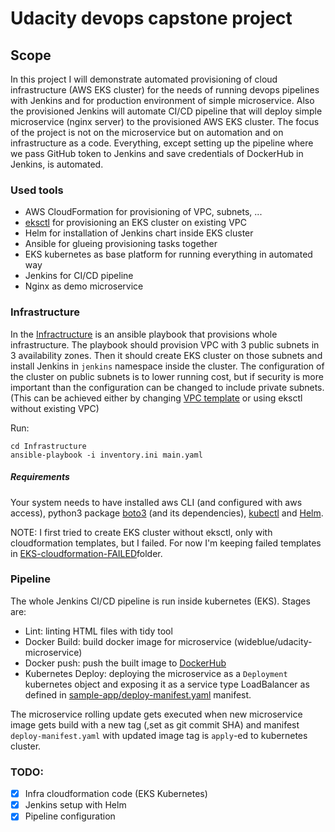 # Udacity devops capstone project

## Scope 
In this project I will demonstrate automated provisioning of cloud infrastructure (AWS EKS cluster) for the needs of running devops pipelines with Jenkins and for production environment of simple microservice.  Also the provisioned Jenkins will automate CI/CD pipeline that will deploy simple microservice (nginx server) to the provisioned AWS EKS cluster. The focus of the project is not on the microservice but on automation and on infrastructure as a code. Everything, except setting up the pipeline where we pass GitHub token to Jenkins and save credentials of DockerHub in Jenkins, is automated. 

### Used tools

- AWS CloudFormation for provisioning of VPC, subnets, ...
- [eksctl](https://eksctl.io/) for provisioning an EKS cluster on existing VPC
- Helm for installation of Jenkins chart inside EKS cluster
- Ansible for glueing provisioning tasks together 
- EKS kubernetes as base platform for running everything in automated way   
- Jenkins for CI/CD pipeline
- Nginx as demo microservice

### Infrastructure

In the [Infractructure](./Infrastructure) is an ansible playbook that provisions whole infrastructure. The playbook should provision VPC with 3 public subnets in 3 availability zones. Then it should create EKS cluster on those subnets and install Jenkins in `jenkins` namespace inside the cluster. 
The configuration of the cluster on public subnets is to lower running cost, but if security is more important than the configuration can be changed to include private subnets. (This can be achieved either by changing [VPC template](https://docs.aws.amazon.com/eks/latest/userguide/create-public-private-vpc.html) or using eksctl without existing VPC)

Run:
```
cd Infrastructure
ansible-playbook -i inventory.ini main.yaml
```
##### Requirements
Your system needs to have installed aws CLI (and configured with aws access), python3 package [boto3](https://boto3.amazonaws.com/v1/documentation/api/latest/index.html) (and its dependencies), [kubectl](https://kubernetes.io/docs/tasks/tools/install-kubectl/) and [Helm](https://helm.sh/docs/intro/install/).

NOTE: I first tried to create EKS cluster without eksctl, only with cloudformation templates, but I failed. For now I'm keeping failed templates in [EKS-cloudformation-FAILED](./EKS-cloudformation-FAILED)folder.

### Pipeline

The whole Jenkins CI/CD pipeline is run inside kubernetes (EKS). Stages are:
- Lint: linting HTML files with tidy tool
- Docker Build: build docker image for microservice (wideblue/udacity-microservice)
- Docker push: push the built image to [DockerHub](https://hub.docker.com/repository/docker/wideblue/udacity-microservice)
- Kubernetes Deploy: deploying the microservice as a `Deployment` kubernetes object and exposing it as a service type LoadBalancer as defined in [sample-app/deploy-manifest.yaml](./sample-app/deploy-manifest.yaml) manifest.

The microservice rolling update gets executed when new microservice image gets build with a new tag (,set as git commit SHA) and manifest `deploy-manifest.yaml` with updated image tag is `apply`-ed to kubernetes cluster.   

### TODO:
- [x] Infra cloudformation code (EKS Kubernetes)
- [x] Jenkins setup with Helm
- [x] Pipeline configuration
